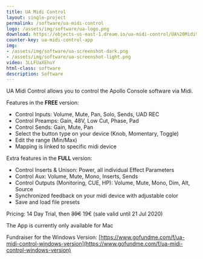 ```yaml
---
title: UA Midi Control
layout: single-project
permalink: /software/ua-midi-control
logo: /assets/img/software/ua-logo.png
download: https://objects-us-east-1.dream.io/ua-midi-control/UA%20Midi%20Control.zip
counter-key: ua-midi-control-app
img: 
- /assets/img/software/ua-screenshot-dark.png
- /assets/img/software/ua-screenshot-light.png
video: 3LLFUaXEhuY
html-class: software
description: Software
---
```


UA Midi Control allows you to control the Apollo Console software via Midi.

Features in the <b> FREE </b> version:
- Control Inputs: Volume, Mute, Pan, Solo, Sends, UAD REC
- Control Preamps: Gain, 48V, Low Cut, Phase, Pad 
- Control Sends: Gain, Mute, Pan
- Select the button type on your device (Knob, Momentary, Toggle)
- Edit the range (Min/Max)
- Mapping is linked to specific midi device

Extra features in the <b> FULL </b> version:
- Control Inserts & Unison: Power, all individual Effect Parameters
- Control Aux: Volume, Mute, Mono, Inserts, Sends
- Control Outputs (Monitoring, CUE, HP): Volume, Mute, Mono, Dim, Alt, Source
- Synchronized feedback on your midi device with adjustable color
- Save and load file presets

Pricing: 14 Day Trial, then ~~39€~~ 19€ (sale valid until 21 Jul 2020)

The App is currently only available for Mac <i style="margin-left: 2px" class="fa fa-apple"></i>

Fundraiser for the Windows Version: [https://www.gofundme.com/f/ua-midi-control-windows-version](https://www.gofundme.com/f/ua-midi-control-windows-version)


